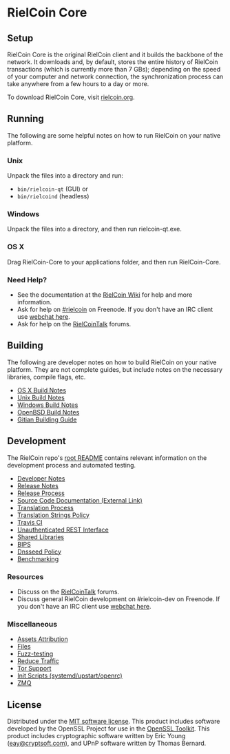RielCoin Core
=============

Setup
---------------------
RielCoin Core is the original RielCoin client and it builds the backbone of the network. It downloads and, by default, stores the entire history of RielCoin transactions (which is currently more than 7 GBs); depending on the speed of your computer and network connection, the synchronization process can take anywhere from a few hours to a day or more.

To download RielCoin Core, visit [rielcoin.org](https://rielcoin.org).

Running
---------------------
The following are some helpful notes on how to run RielCoin on your native platform.

### Unix

Unpack the files into a directory and run:

- `bin/rielcoin-qt` (GUI) or
- `bin/rielcoind` (headless)

### Windows

Unpack the files into a directory, and then run rielcoin-qt.exe.

### OS X

Drag RielCoin-Core to your applications folder, and then run RielCoin-Core.

### Need Help?

* See the documentation at the [RielCoin Wiki](https://rielcoin.info/)
for help and more information.
* Ask for help on [#rielcoin](http://webchat.freenode.net?channels=rielcoin) on Freenode. If you don't have an IRC client use [webchat here](http://webchat.freenode.net?channels=rielcoin).
* Ask for help on the [RielCoinTalk](https://rielcointalk.io/) forums.

Building
---------------------
The following are developer notes on how to build RielCoin on your native platform. They are not complete guides, but include notes on the necessary libraries, compile flags, etc.

- [OS X Build Notes](build-osx.md)
- [Unix Build Notes](build-unix.md)
- [Windows Build Notes](build-windows.md)
- [OpenBSD Build Notes](build-openbsd.md)
- [Gitian Building Guide](gitian-building.md)

Development
---------------------
The RielCoin repo's [root README](/README.md) contains relevant information on the development process and automated testing.

- [Developer Notes](developer-notes.md)
- [Release Notes](release-notes.md)
- [Release Process](release-process.md)
- [Source Code Documentation (External Link)](https://dev.visucore.com/rielcoin/doxygen/)
- [Translation Process](translation_process.md)
- [Translation Strings Policy](translation_strings_policy.md)
- [Travis CI](travis-ci.md)
- [Unauthenticated REST Interface](REST-interface.md)
- [Shared Libraries](shared-libraries.md)
- [BIPS](bips.md)
- [Dnsseed Policy](dnsseed-policy.md)
- [Benchmarking](benchmarking.md)

### Resources
* Discuss on the [RielCoinTalk](https://rielcointalk.io/) forums.
* Discuss general RielCoin development on #rielcoin-dev on Freenode. If you don't have an IRC client use [webchat here](http://webchat.freenode.net/?channels=rielcoin-dev).

### Miscellaneous
- [Assets Attribution](assets-attribution.md)
- [Files](files.md)
- [Fuzz-testing](fuzzing.md)
- [Reduce Traffic](reduce-traffic.md)
- [Tor Support](tor.md)
- [Init Scripts (systemd/upstart/openrc)](init.md)
- [ZMQ](zmq.md)

License
---------------------
Distributed under the [MIT software license](/COPYING).
This product includes software developed by the OpenSSL Project for use in the [OpenSSL Toolkit](https://www.openssl.org/). This product includes
cryptographic software written by Eric Young ([eay@cryptsoft.com](mailto:eay@cryptsoft.com)), and UPnP software written by Thomas Bernard.
